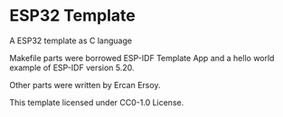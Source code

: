# ESP32 Template

A ESP32 template as C language

Makefile parts were borrowed ESP-IDF Template App and a hello world example of ESP-IDF version 5.20.

Other parts were written by Ercan Ersoy.

This template licensed under CC0-1.0 License.
